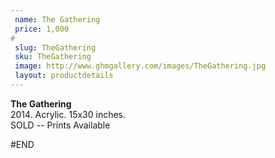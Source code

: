 ```yaml
---
 name: The Gathering
 price: 1,000
#
 slug: TheGathering
 sku: TheGathering
 image: http://www.ghmgallery.com/images/TheGathering.jpg
 layout: productdetails
---
```

<strong>The Gathering</strong><br />
 2014. Acrylic. 15x30 inches.<br />
 SOLD -- Prints Available<br />
 
 
 
 
#END